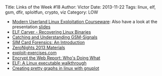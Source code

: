 Title: Links of the Week #18
Author: Victor
Date: 2013-11-22
Tags: linux, elf, gsm, dfir, sploitfun, crypto, viz
Category: LOW

*   [Modern Userland Linux Exploitation Courseware][1]: Also have a look at the presentation [slides][2]
*   [ELF Carver - Recovering Linux Binaries][3]
*   [Catching and Understanding GSM-Signals][4]
*   [SIM Card Forensics: An Introduction][5]
*   [ZeroNights 2013 Materials][6]
*   [exploit-exercises.com][7]
*   [Encrypt the Web Report: Who's Doing What][8]
*   [ELF: A Linux executable walkthrough][9]
*   [Creating pretty graphs in linux with gnuplot][10]

 [1]: http://www.alertlogic.com/modern-userland-linux-exploitation-courseware/
 [2]: http://0dd825819d829ad33679-43ccebb20d316ec4ca572c775d764939.r85.cf2.rackcdn.com/linux_exploitation.odp
 [3]: http://www.utdallas.edu/~shand/papers/elf_carver.pdf
 [4]: http://www.ru.nl/publish/pages/578936/fvdbroekscriptie.pdf%E2%80%8E
 [5]: http://resources.infosecinstitute.com/sim-card-forensics-introduction/
 [6]: http://2013.zeronights.org/materials
 [7]: http://exploit-exercises.com/
 [8]: https://www.eff.org/deeplinks/2013/11/encrypt-web-report-whos-doing-what
 [9]: http://imgur.com/a/2M17n#0
 [10]: http://adamjsho.blogspot.co.uk/2013/10/creating-pretty-graphs-in-linux-with.html